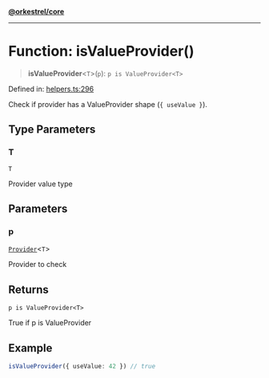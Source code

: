[**@orkestrel/core**](../index.md)

***

# Function: isValueProvider()

> **isValueProvider**\<`T`\>(`p`): `p is ValueProvider<T>`

Defined in: [helpers.ts:296](https://github.com/orkestrel/core/blob/4aab0d299da5f30a0c75f3eda95d1b02f821688d/src/helpers.ts#L296)

Check if provider has a ValueProvider shape (`{ useValue }`).

## Type Parameters

### T

`T`

Provider value type

## Parameters

### p

[`Provider`](../type-aliases/Provider.md)\<`T`\>

Provider to check

## Returns

`p is ValueProvider<T>`

True if p is ValueProvider

## Example

```ts
isValueProvider({ useValue: 42 }) // true
```
